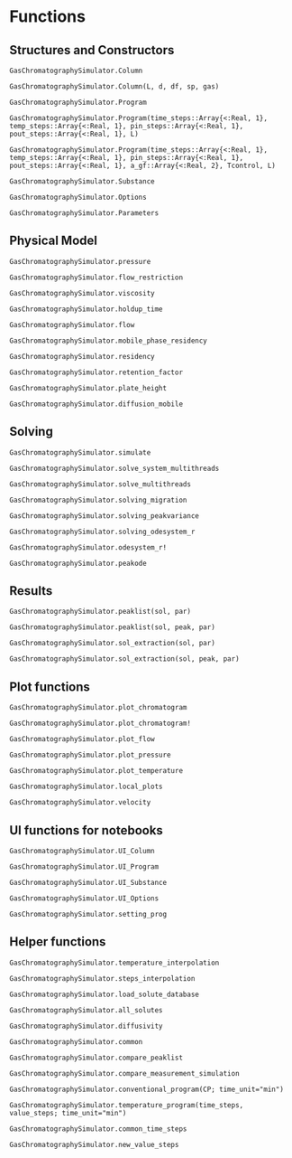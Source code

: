 # Functions 

## Structures and Constructors

```@docs
GasChromatographySimulator.Column
```

```@docs
GasChromatographySimulator.Column(L, d, df, sp, gas)
```

```@docs
GasChromatographySimulator.Program
```

```@docs
GasChromatographySimulator.Program(time_steps::Array{<:Real, 1}, temp_steps::Array{<:Real, 1}, pin_steps::Array{<:Real, 1}, pout_steps::Array{<:Real, 1}, L)
```

```@docs
GasChromatographySimulator.Program(time_steps::Array{<:Real, 1}, temp_steps::Array{<:Real, 1}, pin_steps::Array{<:Real, 1}, pout_steps::Array{<:Real, 1}, a_gf::Array{<:Real, 2}, Tcontrol, L)
```

```@docs
GasChromatographySimulator.Substance
```

```@docs
GasChromatographySimulator.Options
```

```@docs
GasChromatographySimulator.Parameters
```

## Physical Model

```@docs
GasChromatographySimulator.pressure
```

```@docs
GasChromatographySimulator.flow_restriction
```

```@docs
GasChromatographySimulator.viscosity
```

```@docs
GasChromatographySimulator.holdup_time
```

```@docs
GasChromatographySimulator.flow
```

```@docs
GasChromatographySimulator.mobile_phase_residency
```

```@docs
GasChromatographySimulator.residency
```

```@docs
GasChromatographySimulator.retention_factor
```

```@docs
GasChromatographySimulator.plate_height
```

```@docs
GasChromatographySimulator.diffusion_mobile
```

## Solving

```@docs
GasChromatographySimulator.simulate
```

```@docs
GasChromatographySimulator.solve_system_multithreads
```

```@docs
GasChromatographySimulator.solve_multithreads
```

```@docs
GasChromatographySimulator.solving_migration
```

```@docs
GasChromatographySimulator.solving_peakvariance
```

```@docs
GasChromatographySimulator.solving_odesystem_r
```

```@docs
GasChromatographySimulator.odesystem_r!
```

```@docs
GasChromatographySimulator.peakode
```

## Results

```@docs
GasChromatographySimulator.peaklist(sol, par)

GasChromatographySimulator.peaklist(sol, peak, par)
```

```@docs
GasChromatographySimulator.sol_extraction(sol, par)
```

```@docs
GasChromatographySimulator.sol_extraction(sol, peak, par)
```

## Plot functions

```@docs
GasChromatographySimulator.plot_chromatogram
```

```@docs
GasChromatographySimulator.plot_chromatogram!
```

```@docs
GasChromatographySimulator.plot_flow
```

```@docs
GasChromatographySimulator.plot_pressure
```

```@docs
GasChromatographySimulator.plot_temperature
```

```@docs
GasChromatographySimulator.local_plots
```

```@docs
GasChromatographySimulator.velocity
```

## UI functions for notebooks

```@docs
GasChromatographySimulator.UI_Column
```

```@docs
GasChromatographySimulator.UI_Program
```

```@docs
GasChromatographySimulator.UI_Substance
```

```@docs
GasChromatographySimulator.UI_Options
```

```@docs
GasChromatographySimulator.setting_prog
```

## Helper functions

```@docs
GasChromatographySimulator.temperature_interpolation
```

```@docs
GasChromatographySimulator.steps_interpolation
```

```@docs
GasChromatographySimulator.load_solute_database
```

```@docs
GasChromatographySimulator.all_solutes
```

```@docs
GasChromatographySimulator.diffusivity
```

```@docs
GasChromatographySimulator.common
```

```@docs
GasChromatographySimulator.compare_peaklist
```

```@docs
GasChromatographySimulator.compare_measurement_simulation
```

```@docs
GasChromatographySimulator.conventional_program(CP; time_unit="min")
```

```@docs
GasChromatographySimulator.temperature_program(time_steps, value_steps; time_unit="min")
```

```@docs
GasChromatographySimulator.common_time_steps
```

```@docs
GasChromatographySimulator.new_value_steps
```

```@index
```